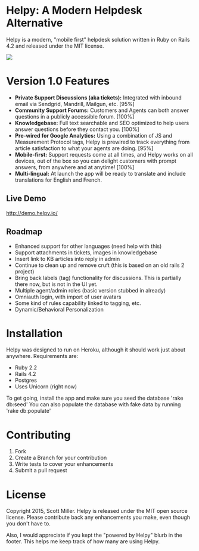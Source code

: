 Helpy: A Modern Helpdesk Alternative
====================================

Helpy is a modern, "mobile first" helpdesk solution written in Ruby on Rails 4.2 and released under the MIT license.

![](http://helpy.io/images/mobile/admin-tickets-assign.png)


Version 1.0 Features
========

- **Private Support Discussions (aka tickets):**
Integrated with inbound email via Sendgrid, Mandrill, Mailgun, etc. [95%]
- **Community Support Forums:** Customers and Agents can both answer questions in a publicly accessible forum. [100%]
- **Knowledgebase:** Full text searchable and SEO optimized to help users answer questions before they contact you. [100%]
- **Pre-wired for Google Analytics:**  Using a combination of JS and Measurement Protocol tags, Helpy is prewired to track everything from article satisfaction to what your agents are doing. [95%]
- **Mobile-first:** Support requests come at all times, and Helpy works on all devices, out of the box so you can delight customers with prompt answers, from anywhere and at anytime! [100%]
- **Multi-lingual:** At launch the app will be ready to translate and include translations for English and French.

Live Demo
---------

http://demo.helpy.io/


Roadmap
-------

- Enhanced support for other languages (need help with this)
- Support attachments in tickets, images in knowledgebase
- Insert link to KB articles into reply in admin
- Continue to clean up and remove cruft (this is based on an old rails 2 project)
- Bring back labels (tag) functionality for discussions.  This is partially there now, but is not in the UI yet.
- Multiple agent/admin roles (basic version stubbed in already)
- Omniauth login, with import of user avatars
- Some kind of rules capability linked to tagging, etc.
- Dynamic/Behavioral Personalization


Installation
============

Helpy was designed to run on Heroku, although it should work just about anywhere. Requirements are:

- Ruby 2.2
- Rails 4.2
- Postgres
- Uses Unicorn (right now)

To get going, install the app and make sure you seed the database 'rake db:seed'
You can also populate the database with fake data by running 'rake db:populate'


Contributing
============

1. Fork
2. Create a Branch for your contribution
3. Write tests to cover your enhancements
4. Submit a pull request




License
=======

Copyright 2015, Scott Miller. Helpy is released under the MIT open source license.  Please contribute back any enhancements you make, even though you don't have to.  

Also, I would appreciate if you kept the "powered by Helpy" blurb in the footer.  This helps me keep track of how many are using Helpy.
